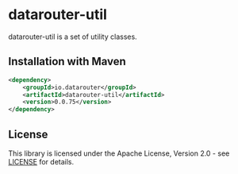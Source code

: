 # datarouter-util

datarouter-util is a set of utility classes.


## Installation with Maven

```xml
<dependency>
	<groupId>io.datarouter</groupId>
	<artifactId>datarouter-util</artifactId>
	<version>0.0.75</version>
</dependency>
```

## License

This library is licensed under the Apache License, Version 2.0 - see [LICENSE](../LICENSE) for details.
